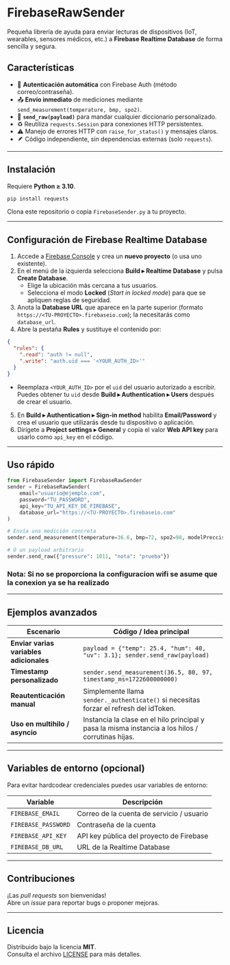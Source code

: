 # FirebaseRawSender

Pequeña librería de ayuda para enviar lecturas de dispositivos (IoT, wearables, sensores médicos, etc.) a **Firebase Realtime Database** de forma sencilla y segura.

## Características

- 🔑 **Autenticación automática** con Firebase Auth (método correo/contraseña).  
- 📤 **Envío inmediato** de mediciones mediante `send_measurement(temperature, bmp, spo2)`.  
- 🧩 **`send_raw(payload)`** para mandar cualquier diccionario personalizado.  
- ♻️ Reutiliza `requests.Session` para conexiones HTTP persistentes.  
- ⚠️ Manejo de errores HTTP con `raise_for_status()` y mensajes claros.  
- 🪶 Código independiente, sin dependencias externas (solo `requests`).

---

## Instalación

Requiere **Python ≥ 3.10**.

```bash
pip install requests
```

Clona este repositorio o copia `FirebaseSender.py` a tu proyecto.

---

## Configuración de Firebase Realtime Database

1. Accede a [Firebase Console](https://console.firebase.google.com/) y crea un **nuevo proyecto** (o usa uno existente).
2. En el menú de la izquierda selecciona **Build ▸ Realtime Database** y pulsa **Create Database**.  
   - Elige la ubicación más cercana a tus usuarios.  
   - Selecciona el modo **Locked** (*Start in locked mode*) para que se apliquen reglas de seguridad.
3. Anota la **Database URL** que aparece en la parte superior (formato `https://<TU-PROYECTO>.firebaseio.com`); la necesitarás como `database_url`.
4. Abre la pestaña **Rules** y sustituye el contenido por:

```json
{
  "rules": {
    ".read": "auth != null",
    ".write": "auth.uid === '<YOUR_AUTH_ID>'"
  }
}
```

   - Reemplaza `<YOUR_AUTH_ID>` por el `uid` del usuario autorizado a escribir.  
     Puedes obtener tu `uid` desde **Build ▸ Authentication ▸ Users** después de crear el usuario.
5. En **Build ▸ Authentication ▸ Sign‑in method** habilita **Email/Password** y crea el usuario que utilizarás desde tu dispositivo o aplicación.
6. Dirígete a **Project settings ▸ General** y copia el valor **Web API key** para usarlo como `api_key` en el código.

---

## Uso rápido

```python
from FirebaseSender import FirebaseRawSender
sender = FirebaseRawSender(
    email="usuario@ejemplo.com",
    password="TU_PASSWORD",
    api_key="TU_API_KEY_DE_FIREBASE",
    database_url="https://<TU-PROYECTO>.firebaseio.com"
)

# Envía una medición concreta
sender.send_measurement(temperature=36.6, bmp=72, spo2=98, modelPreccision = 90.5, riskScore = 0.3)

# O un payload arbitrario
sender.send_raw({"pressure": 1011, "nota": "prueba"})
```

### Nota: Si no se proporciona la configuracion wifi se asume que la conexion ya se ha realizado
---

## Ejemplos avanzados

| Escenario                            | Código / Idea principal                                                                               |
|--------------------------------------|--------------------------------------------------------------------------------------------------------|
| **Enviar varias variables adicionales** | `payload = {"temp": 25.4, "hum": 40, "uv": 3.1}; sender.send_raw(payload)`                           |
| **Timestamp personalizado**          | `sender.send_measurement(36.5, 80, 97, timestamp_ms=1722600000000)`                                   |
| **Reautenticación manual**           | Simplemente llama `sender._authenticate()` si necesitas forzar el refresh del idToken.                |
| **Uso en multihilo / asyncio**       | Instancia la clase en el hilo principal y pasa la misma instancia a los hilos / corrutinas hijas.     |

---

## Variables de entorno (opcional)

Para evitar hardcodear credenciales puedes usar variables de entorno:

| Variable              | Descripción                               |
|-----------------------|-------------------------------------------|
| `FIREBASE_EMAIL`      | Correo de la cuenta de servicio / usuario |
| `FIREBASE_PASSWORD`   | Contraseña de la cuenta                   |
| `FIREBASE_API_KEY`    | API key pública del proyecto de Firebase  |
| `FIREBASE_DB_URL`     | URL de la Realtime Database               |

---

## Contribuciones

¡Las *pull requests* son bienvenidas!  
Abre un *issue* para reportar bugs o proponer mejoras.

---

## Licencia

Distribuido bajo la licencia **MIT**.  
Consulta el archivo [LICENSE](LICENSE) para más detalles.
